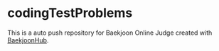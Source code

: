 # codingTestProblems
This is a auto push repository for Baekjoon Online Judge created with [BaekjoonHub](https://github.com/BaekjoonHub/BaekjoonHub).
